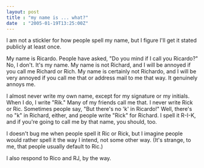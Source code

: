 ```yaml
---
layout: post
title : "my name is ... what?"
date  : "2005-01-19T13:25:00Z"
---
```

I am not a stickler for how people spell my name, but I figure I'll get it stated publicly at least once.

My name is Ricardo.  People have asked, "Do you mind if I call you Ricardo?" No, I don't.  It's my name.  My name is not Richard, and I will be annoyed if you call me Richard or Rich.  My name is certainly not Richardo, and I will be very annoyed if you call me that or address mail to me that way.  It genuinely annoys me.

I almost never write my own name, except for my signature or my initials.  When I do, I write "Rik."  Many of my friends call me that.  I never write Rick or Ric.  Sometimes people say, "But there's no 'k' in Ricardo!"  Well, there's no "k" in Richard, either, and people write "Rick" for Richard.  I spell it R-I-K, and if you're going to call me by that name, you should, too.

I doesn't bug me when people spell it Ric or Rick, but I imagine people would rather spell it the way I intend, not some other way.  (It's strange, to me, that people usually default to Ric.)

I also respond to Rico and RJ, by the way.

